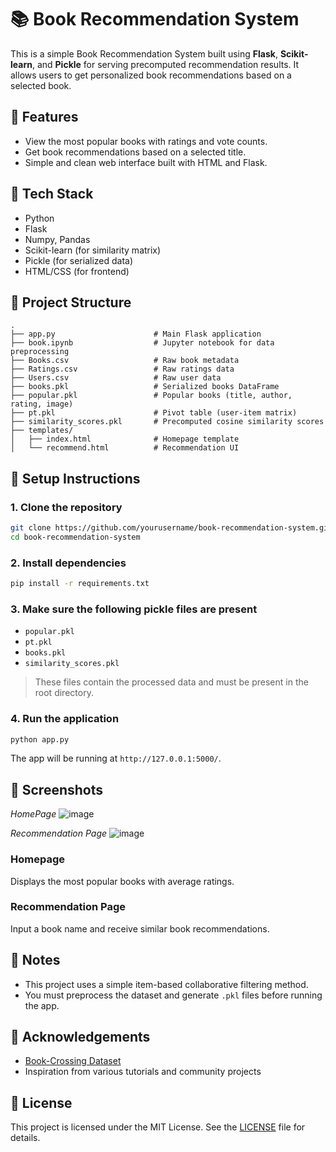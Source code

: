 

# 📚 Book Recommendation System

This is a simple Book Recommendation System built using **Flask**, **Scikit-learn**, and **Pickle** for serving precomputed recommendation results. It allows users to get personalized book recommendations based on a selected book.

## 🚀 Features

* View the most popular books with ratings and vote counts.
* Get book recommendations based on a selected title.
* Simple and clean web interface built with HTML and Flask.

## 🧰 Tech Stack

* Python
* Flask
* Numpy, Pandas
* Scikit-learn (for similarity matrix)
* Pickle (for serialized data)
* HTML/CSS (for frontend)

## 📁 Project Structure

```
.
├── app.py                      # Main Flask application
├── book.ipynb                  # Jupyter notebook for data preprocessing
├── Books.csv                   # Raw book metadata
├── Ratings.csv                 # Raw ratings data
├── Users.csv                   # Raw user data
├── books.pkl                   # Serialized books DataFrame
├── popular.pkl                 # Popular books (title, author, rating, image)
├── pt.pkl                      # Pivot table (user-item matrix)
├── similarity_scores.pkl       # Precomputed cosine similarity scores
├── templates/
│   ├── index.html              # Homepage template
│   └── recommend.html          # Recommendation UI

```

## 🔧 Setup Instructions

### 1. Clone the repository

```bash
git clone https://github.com/yourusername/book-recommendation-system.git
cd book-recommendation-system
```

### 2. Install dependencies

```bash
pip install -r requirements.txt
```

### 3. Make sure the following pickle files are present

* `popular.pkl`
* `pt.pkl`
* `books.pkl`
* `similarity_scores.pkl`

> These files contain the processed data and must be present in the root directory.

### 4. Run the application

```bash
python app.py
```

The app will be running at `http://127.0.0.1:5000/`.

## 📸 Screenshots
*HomePage*
![image](https://github.com/user-attachments/assets/6913de0b-51a6-4069-9e6f-5d5bcfbf3249)

*Recommendation Page*
![image](https://github.com/user-attachments/assets/dcecdb91-66f6-4ac9-9be0-e2f80911f337)


### Homepage

Displays the most popular books with average ratings.

### Recommendation Page

Input a book name and receive similar book recommendations.

## 📌 Notes

* This project uses a simple item-based collaborative filtering method.
* You must preprocess the dataset and generate `.pkl` files before running the app.

## 🙌 Acknowledgements

* [Book-Crossing Dataset](http://www2.informatik.uni-freiburg.de/~cziegler/BX/)
* Inspiration from various tutorials and community projects

## 📜 License

This project is licensed under the MIT License. See the [LICENSE](LICENSE) file for details.


